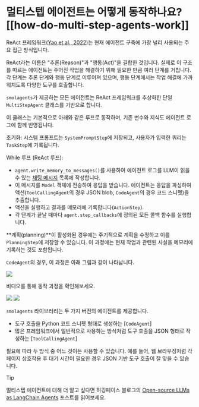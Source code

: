 # 멀티스텝 에이전트는 어떻게 동작하나요?[[how-do-multi-step-agents-work]]

ReAct 프레임워크([Yao et al., 2022](https://huggingface.co/papers/2210.03629))는 현재 에이전트 구축에 가장 널리 사용되는 주요 접근 방식입니다.

ReAct라는 이름은 "추론(Reason)"과 "행동(Act)"을 결합한 것입니다. 실제로 이 구조를 따르는 에이전트는 주어진 작업을 해결하기 위해 필요한 만큼 여러 단계를 거칩니다. 각 단계는 추론 단계와 행동 단계로 이루어져 있으며, 행동 단계에서는 작업 해결에 가까워지도록 다양한 도구를 호출합니다.

`smolagents`가 제공하는 모든 에이전트는 ReAct 프레임워크를 추상화한 단일 `MultiStepAgent` 클래스를 기반으로 합니다.

이 클래스는 기본적으로 아래와 같은 루프로 동작하며, 기존 변수와 지식도 에이전트 로그에 함께 반영됩니다.

초기화: 시스템 프롬프트는 `SystemPromptStep`에 저장되고, 사용자가 입력한 쿼리는 `TaskStep`에 기록됩니다.

While 루프 (ReAct 루프):

- `agent.write_memory_to_messages()`를 사용하여 에이전트 로그를 LLM이 읽을 수 있는 [채팅 메시지](https://huggingface.co/docs/transformers/en/chat_templating) 목록에 작성합니다.
- 이 메시지를 `Model` 객체에 전송하여 응답을 받습니다. 에이전트는 응답을 파싱하여 액션(`ToolCallingAgent`의 경우 JSON blob, `CodeAgent`의 경우 코드 스니펫)을 추출합니다.
- 액션을 실행하고 결과를 메모리에 기록합니다(`ActionStep`).
- 각 단계가 끝날 때마다 `agent.step_callbacks`에 정의된 모든 콜백 함수를 실행합니다.

**계획(planning)**이 활성화된 경우에는 주기적으로 계획을 수정하고 이를 `PlanningStep`에 저장할 수 있습니다. 이 과정에는 현재 작업과 관련된 사실을 메모리에 기록하는 것도 포함됩니다.

`CodeAgent`의 경우, 이 과정은 아래 그림과 같이 나타납니다.

<div class="flex justify-center">
    <img
        src="https://huggingface.co/datasets/huggingface/documentation-images/resolve/main/smolagents/codeagent_docs.png"
    />
</div>

비디오를 통해 동작 과정을 확인해보세요.

<div class="flex justify-center">
    <img
        class="block dark:hidden"
        src="https://huggingface.co/datasets/huggingface/documentation-images/resolve/main/transformers/Agent_ManimCE.gif"
    />
    <img
        class="hidden dark:block"
        src="https://huggingface.co/datasets/huggingface/documentation-images/resolve/main/transformers/Agent_ManimCE.gif"
    />
</div>

`smolagents` 라이브러리는 두 가지 버전의 에이전트를 제공합니다.
- 도구 호출을 Python 코드 스니펫 형태로 생성하는 [`CodeAgent`]
- 많은 프레임워크에서 일반적으로 사용하는 방식처럼 도구 호출을 JSON 형태로 작성하는 [`ToolCallingAgent`]

필요에 따라 두 방식 중 어느 것이든 사용할 수 있습니다. 예를 들어, 웹 브라우징처럼 각 페이지 상호작용 후 대기 시간이 필요한 경우 JSON 기반 도구 호출이 잘 맞을 수 있습니다.

> [!TIP]
> 멀티스텝 에이전트에 대해 더 알고 싶다면 허깅페이스 블로그의 [Open-source LLMs as LangChain Agents](https://huggingface.co/blog/open-source-llms-as-agents) 포스트를 읽어보세요.